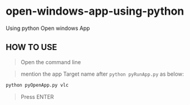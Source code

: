 # open-windows-app-using-python
Using python Open windows App

## HOW TO USE
> Open the command line

> mention the app Target name after `python pyRunApp.py` as below:
```cmd
python pyOpenApp.py vlc
```
> Press ENTER

